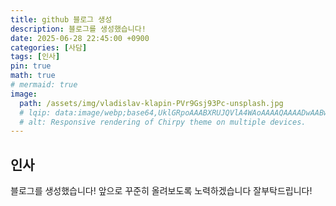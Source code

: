 ```yaml
---
title: github 블로그 생성
description: 블로그를 생성했습니다!
date: 2025-06-28 22:45:00 +0900
categories: [사담]
tags: [인사]
pin: true
math: true
# mermaid: true
image:
  path: /assets/img/vladislav-klapin-PVr9Gsj93Pc-unsplash.jpg
  # lqip: data:image/webp;base64,UklGRpoAAABXRUJQVlA4WAoAAAAQAAAADwAABwAAQUxQSDIAAAARL0AmbZurmr57yyIiqE8oiG0bejIYEQTgqiDA9vqnsUSI6H+oAERp2HZ65qP/VIAWAFZQOCBCAAAA8AEAnQEqEAAIAAVAfCWkAALp8sF8rgRgAP7o9FDvMCkMde9PK7euH5M1m6VWoDXf2FkP3BqV0ZYbO6NA/VFIAAAA
  # alt: Responsive rendering of Chirpy theme on multiple devices.
---
```


<!-- ## Headings -->

<!-- markdownlint-capture -->
<!-- markdownlint-disable -->
<!-- # H1 — heading
{: .mt-4 .mb-0 }

## H2 — heading
{: data-toc-skip='' .mt-4 .mb-0 }

### H3 — heading
{: data-toc-skip='' .mt-4 .mb-0 }

#### H4 — heading
{: data-toc-skip='' .mt-4 } -->
<!-- markdownlint-restore -->

## 인사

블로그를 생성했습니다! 앞으로 꾸준히 올려보도록 노력하겠습니다 잘부탁드립니다!

